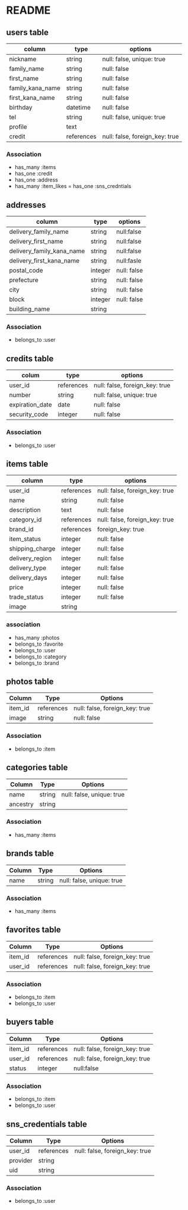 # README


## users table
|column|type|options|
|------|----|-------|
|nickname            |string  |null: false, unique: true |
|family_name         |string  |null: false |
|first_name          |string  |null: false |
|family_kana_name    |string  |null: false |
|first_kana_name     |string  |null: false |
|birthday            |datetime|null: false |
|tel                 |string  |null: false, unique: true |
|profile             |text    |
|credit              |references  |null: false, foreign_key: true |

### Association
- has_many :items
- has_one :credit
- has_one :address
- has_many :item_likes
= has_one :sns_credntials


## addresses
|column|type|options|
|------|----|-------|
|delivery_family_name|string     |null:false  |
|delivery_first_name |string     |null:false  |
|delivery_family_kana_name|string|null:false  |
|delivery_first_kana_name |string|null:fasle  |
|postal_code         |integer    |null: false |
|prefecture          |string     |null: false |
|city                |string     |null: false |
|block               |integer    |null: false |
|building_name       |string     |

### Association
- belongs_to :user


## credits table
|colum|type|options|
|-----|----|-------|
|user_id             |references |null: false, foreign_key: true |
|number              |string     |null: false, unique: true |
|expiration_date     |date       |null: false |
|security_code       |integer    |null: false |

### Association
- belongs_to :user

## items table
|column|type|options|
|------|----|-------|
|user_id           |references |null: false, foreign_key: true |
|name              |string  |null: false |
|description       |text    |null: false |
|category_id       |references |null: false, foreign_key: true |
|brand_id          |references |foreign_key: true |
|item_status       |integer  |null: false |
|shipping_charge   |integer  |null: false |
|delivery_region   |integer  |null: false |
|delivery_type     |integer  |null: false |
|delivery_days     |integer  |null: false |
|price             |integer  |null: false |
|trade_status      |integer  |null: false |
|image             |string   ||

### association
- has_many :photos
- belongs_to :favorite
- belongs_to :user
- belongs_to :category
- belongs_to :brand


## photos table
|Column|Type|Options|
|------|----|-------|
|item_id            |references    |null: false, foreign_key: true    |
|image              |string        |null: false|

### Association
- belongs_to :item

## categories table
|Column|Type|Options|
|------|----|-------|
|name  |string      |null: false, unique: true  |
|ancestry|string    ||

### Association
- has_many :items

## brands table
|Column|Type|Options|
|------|----|-------|
|name  |string      |null: false, unique: true  |

### Association
- has_many :items

## favorites table
|Column|Type|Options|
|------|----|-------|
|item_id            |references |null: false, foreign_key: true |
|user_id            |references |null: false, foreign_key: true |

### Association
- belongs_to :item
- belongs_to :user

## buyers table
|Column|Type|Options|
|------|----|-------|
|item_id            |references |null: false, foreign_key: true |
|user_id            |references |null: false, foreign_key: true |
|status             |integer    |null:false|

### Association
- belongs_to :item
- belongs_to :user

## sns_credentials table
|Column|Type|Options|
|------|----|-------|
|user_id            |references |null: false, foreign_key: true |
|provider           |string     |
|uid                |string     |


### Association
- belongs_to :user
